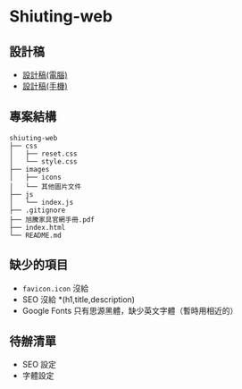 # Shiuting-web

## 設計稿
- [設計稿(電腦)](https://xd.adobe.com/view/969583ab-c50d-4d38-8b8b-5043017a6a6b-c3c6/)
- [設計稿(手機)](https://xd.adobe.com/view/2ffa28ff-e770-4c35-8a6f-ab2c24a1642b-7aa9/)

## 專案結構

```plaintext
shiuting-web
├── css
│   ├── reset.css
│   └── style.css
├── images
│   ├── icons
│   └── 其他圖片文件
├── js
│   └── index.js
├── .gitignore
├── 旭騰家具官網手冊.pdf
├── index.html
└── README.md
```

## 缺少的項目
- `favicon.icon` 沒給
- SEO 沒給 *(h1,title,description)
- Google Fonts 只有思源黑體，缺少英文字體（暫時用相近的）

## 待辦清單
- SEO 設定
- 字體設定
